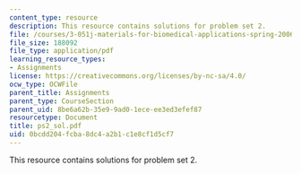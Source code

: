 ```yaml
---
content_type: resource
description: This resource contains solutions for problem set 2.
file: /courses/3-051j-materials-for-biomedical-applications-spring-2006/0bcdd204fcba8dc4a2b1c1e8cf1d5cf7_ps2_sol.pdf
file_size: 188092
file_type: application/pdf
learning_resource_types:
- Assignments
license: https://creativecommons.org/licenses/by-nc-sa/4.0/
ocw_type: OCWFile
parent_title: Assignments
parent_type: CourseSection
parent_uid: 8be6a62b-35e9-9ad0-1ece-ee3ed3efef87
resourcetype: Document
title: ps2_sol.pdf
uid: 0bcdd204-fcba-8dc4-a2b1-c1e8cf1d5cf7
---
```

This resource contains solutions for problem set 2.